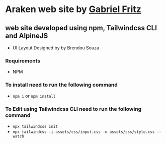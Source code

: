 # Araken web site by [Gabriel Fritz](https://github.com/GFFritz)
## web site developed using npm, Tailwindcss CLI and AlpineJS

- UI Layout Designed by by Brendou Souza

### Requirements
- NPM

### To install need to run the following command
- `npm i` or `npm install`

### To Edit using Tailwindcss CLI need to run the following command
- `npx tailwindcss init`
- `npx tailwindcss -i assets/css/input.css -o assets/css/style.css --watch`